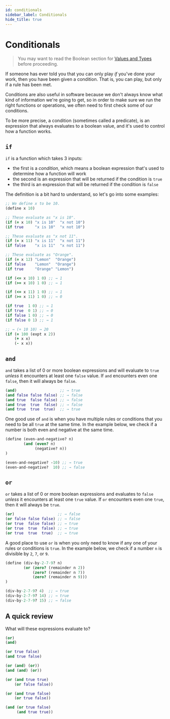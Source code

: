 ```yaml
---
id: conditionals
sidebar_label: Conditionals
hide_title: true
---
```


# Conditionals

> You may want to read the Boolean section for [Values and Types](values.md)
> before proceeding.

If someone has ever told you that you can only play _if_ you've done your work,
then you have been given a condition. That is, you can play, but only if a rule
has been met.

Conditions are also useful in software because we don't always know what kind of
information we're going to get, so in order to make sure we run the right
functions or operations, we often need to first check some of our conditions.

To be more precise, a condition (sometimes called a predicate), is an expression
that always evaluates to a boolean value, and it's used to control how
a function works.

## `if`

`if` is a function which takes 3 inputs:
 * the first is a _condition_, which means a boolean expression that's used to
   determine how a function will work
 * the second is an expression that will be returned if the condition is `true`
 * the third is an expression that will be returned if the condition is `false`

The definition is a bit hard to understand, so let's go into some examples:

``` clojure
;; We define x to be 10.
(define x 10)

;; These evaluate as "x is 10".
(if (= x 10) "x is 10"  "x not 10")
(if true     "x is 10"  "x not 10")

;; These evaluate as "x not 11".
(if (= x 11) "x is 11"  "x not 11")
(if false    "x is 11"  "x not 11")

;; These evaluate as "Orange".
(if (= x 12) "Lemon"  "Orange")
(if false    "Lemon"  "Orange")
(if true     "Orange" "Lemon")

(if (<= x 10) 1 0) ;; → 1
(if (>= x 10) 1 0) ;; → 1

(if (<= x 11) 1 0) ;; → 1
(if (>= x 11) 1 0) ;; → 0

(if true  1 0) ;; → 1
(if true  0 1) ;; → 0
(if false 1 0) ;; → 0
(if false 0 1) ;; → 1

;; → (+ 10 10) → 20
(if (= 100 (expt x 2))
    (+ x x)
    (- x x))
```

## `and`

`and` takes a list of 0 or more boolean expressions and will evaluate to `true`
_unless_ it encounters at least one `false` value. If `and` encounters even one
`false`, then it will always be `false`.

``` clojure
(and)                   ;; → true
(and false false false) ;; → false
(and true  false false) ;; → false
(and true  true  false) ;; → false
(and true  true  true)  ;; → true
```

One good use of `and` is when you have multiple rules or conditions that you
need to be all `true` at the same time. In the example below, we check if a 
number is both even and negative at the same time.

``` clojure
(define (even-and-negative? n)
        (and (even? n) 
             (negative? n))
)

(even-and-negative? -10) ;; → true
(even-and-negative?  10) ;; → false
```

## `or`

`or` takes a list of 0 or more boolean expressions and evaluates to `false`
_unless_ it encounters at least one `true` value. If `or` encounters even one
`true`, then it will always be `true`.

``` clojure
(or)                   ;; → false
(or false false false) ;; → false
(or true  false false) ;; → true
(or true  true  false) ;; → true
(or true  true  true)  ;; → true
```

A good place to use `or` is when you only need to know if any one of your rules
or conditions is `true`. In the example below, we check if a number `n` is 
divisible by `2`, `7`, or `9`.

``` clojure
(define (div-by-2-7-9? n)
        (or (zero? (remainder n 2))
            (zero? (remainder n 7))
            (zero? (remainder n 9)))
)

(div-by-2-7-9? 4)  ;; → true
(div-by-2-7-9? 14) ;; → true
(div-by-2-7-9? 15) ;; → false
```

## A quick review

What will these expressions evaluate to?

``` clojure
(or)
(and)

(or true false)
(and true false)

(or (and) (or))
(and (and) (or))

(or (and true true)
    (or false false))

(or (and true false)
    (or true false))

(and (or true false)
     (and true true))
```
